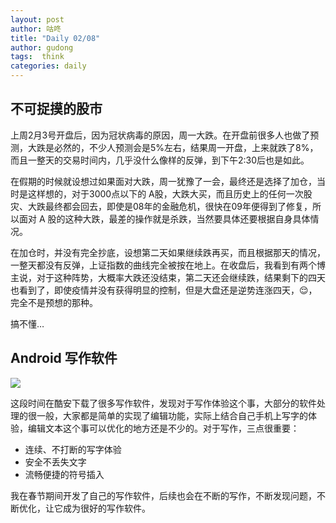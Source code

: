 ```yaml
---
layout: post
author: 咕咚
title: "Daily 02/08"
author: gudong
tags:  think
categories: daily
---
```


##  不可捉摸的股市
上周2月3号开盘后，因为冠状病毒的原因，周一大跌。在开盘前很多人也做了预测，大跌是必然的，不少人预测会是5%左右，结果周一开盘，上来就跌了8%，而且一整天的交易时间内，几乎没什么像样的反弹，到下午2:30后也是如此。

在假期的时候就设想过如果面对大跌，周一犹豫了一会，最终还是选择了加仓，当时是这样想的，对于3000点以下的 A股，大跌大买，而且历史上的任何一次股灾、大跌最终都会回去，即使是08年的金融危机，很快在09年便得到了修复，所以面对 A 股的这种大跌，最差的操作就是杀跌，当然要具体还要根据自身具体情况。

在加仓时，并没有完全抄底，设想第二天如果继续跌再买，而且根据那天的情况，一整天都没有反弹，上证指数的曲线完全被按在地上。在收盘后，我看到有两个博主说，对于这种阵势，大概率大跌还没结束，第二天还会继续跌，结果剩下的四天也看到了，即使疫情并没有获得明显的控制，但是大盘还是逆势连涨四天，😌，完全不是预想的那种。

搞不懂…

##  Android 写作软件

![](https://cdn.jsdelivr.net/gh/maoruibin/assets/pic/2020/ba6dcc9-6f3bacda-97-170253b5f88.jpg)

这段时间在酷安下载了很多写作软件，发现对于写作体验这个事，大部分的软件处理的很一般，大家都是简单的实现了编辑功能，实际上结合自己手机上写字的体验，编辑文本这个事可以优化的地方还是不少的。对于写作，三点很重要：
* 连续、不打断的写字体验
* 安全不丢失文字
* 流畅便捷的符号插入

我在春节期间开发了自己的写作软件，后续也会在不断的写作，不断发现问题，不断优化，让它成为很好的写作软件。
